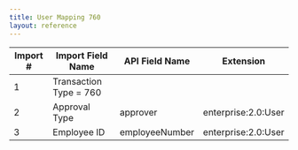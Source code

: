 ```yaml
---
title: User Mapping 760
layout: reference
---
```


Import #|Import Field Name|API Field Name|Extension
---|---|---|---
1|Transaction Type = 760|
2|Approval Type| approver |enterprise:2.0:User
3|Employee ID|employeeNumber|enterprise:2.0:User
